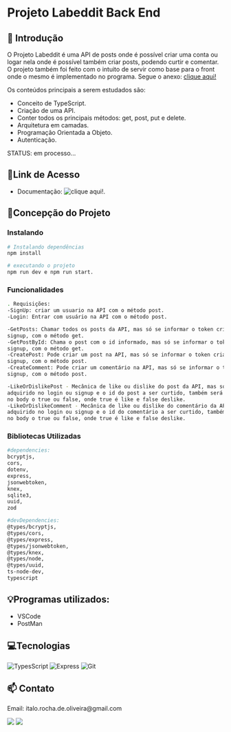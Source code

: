 # **Projeto Labeddit Back End**

## 📖 Introdução

O Projeto Labeddit é uma API de posts onde é possível criar uma conta ou logar nela onde é possível também criar posts, podendo curtir e comentar. O projeto também foi feito com o intuito de servir como base para o front onde o mesmo é implementado no programa. Segue o anexo: [clique aqui!](https://github.com/ItaloRochaOliveira/labeddit-front-end/blob/main/README.md)

Os conteúdos principais a serem estudados são:

- Conceito de TypeScript.
- Criação de uma API.
- Conter todos os principais métodos: get, post, put e delete.
- Arquitetura em camadas.
- Programação Orientada a Objeto.
- Autenticação.

STATUS: em processo...

## 🔗Link de Acesso

- Documentação: ![clique aqui!](https://documenter.getpostman.com/view/25826643/2s93sW8FGr).

## 📄Concepção do Projeto

### Instalando

```bash
# Instalando dependências
npm install

# executando o projeto
npm run dev e npm run start.

```

### Funcionalidades

```bash
. Requisições:
-SignUp: criar um usuario na API com o método post.
-Login: Entrar com usuário na API com o método post.

-GetPosts: Chamar todos os posts da API, mas só se informar o token criado no login ou
signup, com o método get.
-GetPostById: Chama o post com o id informado, mas só se informar o token criado no login ou
signup, com o método get.
-CreatePost: Pode criar um post na API, mas só se informar o token criado no login ou
signup, com o método post.
-CreateComment: Pode criar um comentário na API, mas só se informar o token criado no login ou
signup, com o método post.

-LikeOrDislikePost - Mecânica de like ou dislike do post da API, mas só se for informado o token
adquirido no login ou signup e o id do post a ser curtido, também será necessário informar
no body o true ou false, onde true é like e false deslike.
-LikeOrDislikeComment - Mecânica de like ou dislike do comentário da API, mas só se for informado o token
adquirido no login ou signup e o id do comentário a ser curtido, também será necessário informar
no body o true ou false, onde true é like e false deslike.
```

### Bibliotecas Utilizadas

```bash
#dependencies:
bcryptjs,
cors,
dotenv,
express,
jsonwebtoken,
knex,
sqlite3,
uuid,
zod

#devDependencies:
@types/bcryptjs,
@types/cors,
@types/express,
@types/jsonwebtoken,
@types/knex,
@types/node,
@types/uuid,
ts-node-dev,
typescript

```

## 💡Programas utilizados:

- VSCode
- PostMan

## 💻Tecnologias

![TypesScript](https://img.shields.io/badge/TypeScript-1572B6?style=for-the-badge&logo=typescript&logoColor=white)
![Express](https://img.shields.io/badge/Express-f8f8ff?style=for-the-badge&logo=express&logoColor=black)
![Git](https://img.shields.io/badge/GIT-E44C30?style=for-the-badge&logo=git&logoColor=white)

## 📫 Contato

<p>Email: italo.rocha.de.oliveira@gmail.com</p>
<a href = "mailto:italo.rocha.de.oliveira@gmail.com"><img src="https://img.shields.io/badge/-Gmail-%23333?style=for-the-badge&logo=gmail&logoColor=white" alvo ="_blank"></a>
<a href="https://www.linkedin.com/in/italorochaoliveira/" target="_blank"><img src="https://img.shields.io/badge/-LinkedIn-%230077B5?style=for-the-badge&logo=linkedin&logoColor=white" target="_blank"></a>
